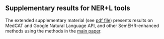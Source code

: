 ## Supplementary results for NER+L tools

The extended supplementary material (see [pdf file](https://github.com/acadTags/Rare-disease-identification/blob/main/supp-results/Extended-Supp-Mat-Benchmarking-NER%2BL-Results-Rare-Disease.pdf)) presents results on MedCAT and Google Natural Language API, and other SemEHR-enhanced methods using the methods in the [main paper](https://arxiv.org/abs/2205.05656).
